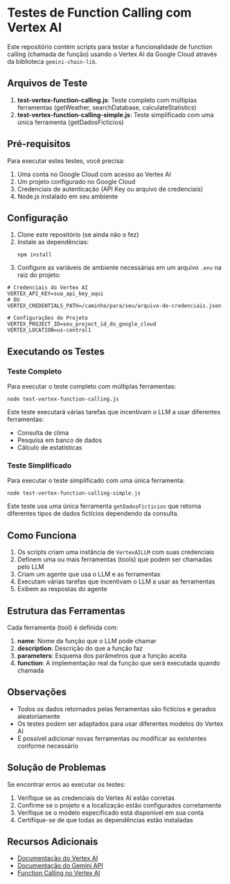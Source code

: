 # Testes de Function Calling com Vertex AI

Este repositório contém scripts para testar a funcionalidade de function calling (chamada de função) usando o Vertex AI da Google Cloud através da biblioteca `gemini-chain-lib`.

## Arquivos de Teste

1. **test-vertex-function-calling.js**: Teste completo com múltiplas ferramentas (getWeather, searchDatabase, calculateStatistics)
2. **test-vertex-function-calling-simple.js**: Teste simplificado com uma única ferramenta (getDadosFicticios)

## Pré-requisitos

Para executar estes testes, você precisa:

1. Uma conta no Google Cloud com acesso ao Vertex AI
2. Um projeto configurado no Google Cloud
3. Credenciais de autenticação (API Key ou arquivo de credenciais)
4. Node.js instalado em seu ambiente

## Configuração

1. Clone este repositório (se ainda não o fez)
2. Instale as dependências:
   ```
   npm install
   ```
3. Configure as variáveis de ambiente necessárias em um arquivo `.env` na raiz do projeto:

```
# Credenciais do Vertex AI
VERTEX_API_KEY=sua_api_key_aqui
# OU
VERTEX_CREDENTIALS_PATH=/caminho/para/seu/arquivo-de-credenciais.json

# Configurações do Projeto
VERTEX_PROJECT_ID=seu_project_id_do_google_cloud
VERTEX_LOCATION=us-central1
```

## Executando os Testes

### Teste Completo

Para executar o teste completo com múltiplas ferramentas:

```
node test-vertex-function-calling.js
```

Este teste executará várias tarefas que incentivam o LLM a usar diferentes ferramentas:
- Consulta de clima
- Pesquisa em banco de dados
- Cálculo de estatísticas

### Teste Simplificado

Para executar o teste simplificado com uma única ferramenta:

```
node test-vertex-function-calling-simple.js
```

Este teste usa uma única ferramenta `getDadosFicticios` que retorna diferentes tipos de dados fictícios dependendo da consulta.

## Como Funciona

1. Os scripts criam uma instância de `VertexAILLM` com suas credenciais
2. Definem uma ou mais ferramentas (tools) que podem ser chamadas pelo LLM
3. Criam um agente que usa o LLM e as ferramentas
4. Executam várias tarefas que incentivam o LLM a usar as ferramentas
5. Exibem as respostas do agente

## Estrutura das Ferramentas

Cada ferramenta (tool) é definida com:

1. **name**: Nome da função que o LLM pode chamar
2. **description**: Descrição do que a função faz
3. **parameters**: Esquema dos parâmetros que a função aceita
4. **function**: A implementação real da função que será executada quando chamada

## Observações

- Todos os dados retornados pelas ferramentas são fictícios e gerados aleatoriamente
- Os testes podem ser adaptados para usar diferentes modelos do Vertex AI
- É possível adicionar novas ferramentas ou modificar as existentes conforme necessário

## Solução de Problemas

Se encontrar erros ao executar os testes:

1. Verifique se as credenciais do Vertex AI estão corretas
2. Confirme se o projeto e a localização estão configurados corretamente
3. Verifique se o modelo especificado está disponível em sua conta
4. Certifique-se de que todas as dependências estão instaladas

## Recursos Adicionais

- [Documentação do Vertex AI](https://cloud.google.com/vertex-ai/docs)
- [Documentação do Gemini API](https://cloud.google.com/vertex-ai/docs/generative-ai/model-reference/gemini)
- [Function Calling no Vertex AI](https://cloud.google.com/vertex-ai/docs/generative-ai/multimodal/function-calling)
